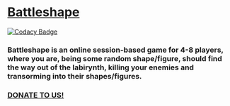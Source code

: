# [Battleshape](http://battleshape.me)

[![Codacy Badge](https://api.codacy.com/project/badge/Grade/186087370a4146978fbdb91490986be6)](https://app.codacy.com/app/eserdk/battleshape?utm_source=github.com&utm_medium=referral&utm_content=itmo-cet-sem/battleshape&utm_campaign=Badge_Grade_Settings)

### Battleshape is an online session-based game for 4-8 players, where you are, being some random shape/figure, should find the way out of the labirynth, killing your enemies and transorming into their shapes/figures.

### [DONATE TO US!](https://paypal.me/eserdyuk)
